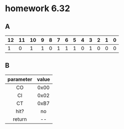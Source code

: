 # homework 6.32

## A
|12|11|10| 9| 8| 7| 6| 5| 4| 3| 2| 1| 0|
|--|--|--| -| -| -| -| -| -| -| -| -| -|
| 1|0 |1 |1 |0 |1 | 1| 1|0 |1 |0 |0 |0 |

## B
| parameter | value |
| :-:		| :-: 	|
| CO		| 0x00	|
| CI		| 0x02  |
| CT		| 0xB7	|
|hit?		| no	|
|return 	| --	|
